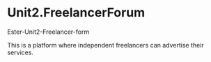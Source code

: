 # Unit2.FreelancerForum
Ester-Unit2-Freelancer-form

This is a platform where independent freelancers can advertise their services. 

